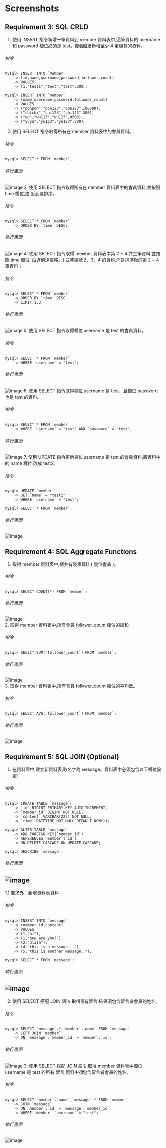 # Screenshots
## Requirement 3: SQL CRUD
1. 使用 INSERT 指令新增一筆資料到 member 資料表中,這筆資料的 username 和
password 欄位必須是 test。接著繼續新增至少 4 筆隨意的資料。
###### 指令
```
mysql> INSERT INTO `member`
    -> (id,name,username,password,follower_count)
    -> VALUES
    -> (1,"test1","test","test",200);

mysql> INSERT INTO `member`
    -> (name,username,password,follower_count)
    -> VALUES
    -> ("ponpon","pon123","pon123",100000),
    -> ("chichi","chi123","chi123",300),
    -> ("wu","wu123","wu123",8500),
    -> ("yuyu","yu123","yu123",200);
```
2. 使用 SELECT 指令取得所有在 member 資料表中的會員資料。
###### 指令
```
mysql> SELECT * FROM `member`;
```
###### 執行畫面
![image](https://github.com/chiachil/wehelp-assignments/blob/master/week-5/screenshots/screenshots-1.png)
3. 使用 SELECT 指令取得所有在 member 資料表中的會員資料,並按照 time 欄位,由
近到遠排序。
###### 指令
```
mysql> SELECT * FROM `member`
    -> ORDER BY `time` DESC;
```
###### 執行畫面
![image](https://github.com/chiachil/wehelp-assignments/blob/master/week-5/screenshots/screenshots-2.png)
4. 使用 SELECT 指令取得 member 資料表中第 2 ~ 4 共三筆資料,並按照 time 欄位,
由近到遠排序。( 並非編號 2、3、4 的資料,而是排序後的第 2 ~ 4 筆資料 )
###### 指令
```
mysql> SELECT * FROM `member`
    -> ORDER BY `time` DESC
    -> LIMIT 1,3;
```
###### 執行畫面
![image](https://github.com/chiachil/wehelp-assignments/blob/master/week-5/screenshots/screenshots-3.png)
5. 使用 SELECT 指令取得欄位 username 是 test 的會員資料。
###### 指令
```
mysql> SELECT * FROM `member`
    -> WHERE `username` = "test";
```
###### 執行畫面
![image](https://github.com/chiachil/wehelp-assignments/blob/master/week-5/screenshots/screenshots-4.png)
6. 使用 SELECT 指令取得欄位 username 是 test、且欄位 password 也是 test 的資料。
###### 指令
```
mysql> SELECT * FROM `member`
    -> WHERE `username` = "test" AND `password` = "test";
```
###### 執行畫面
![image](https://github.com/chiachil/wehelp-assignments/blob/master/week-5/screenshots/screenshots-5.png)
7. 使用 UPDATE 指令更新欄位 username 是 test 的會員資料,將資料中的 name 欄位
改成 test2。
###### 指令
```
mysql> UPDATE `member`
    -> SET `name` = "test2"
    -> WHERE `username` = "test";

mysql> SELECT * FROM `member`;
```
###### 執行畫面
![image](https://github.com/chiachil/wehelp-assignments/blob/master/week-5/screenshots/screenshots-6.png)

## Requirement 4: SQL Aggregate Functions
1. 取得 member 資料表中,總共有幾筆資料 ( 幾位會員 )。
###### 指令
```
mysql> SELECT COUNT(*) FROM `member`;
```
###### 執行畫面
![image](https://github.com/chiachil/wehelp-assignments/blob/master/week-5/screenshots/screenshots-7.png)</br>
2. 取得 member 資料表中,所有會員 follower_count 欄位的總和。
###### 指令
```
mysql> SELECT SUM(`follower_count`) FROM `member`;
```
###### 執行畫面
![image](https://github.com/chiachil/wehelp-assignments/blob/master/week-5/screenshots/screenshots-8.png)</br>
3. 取得 member 資料表中,所有會員 follower_count 欄位的平均數。
###### 指令
```
mysql> SELECT AVG(`follower_count`) FROM `member`;
```
###### 執行畫面
![image](https://github.com/chiachil/wehelp-assignments/blob/master/week-5/screenshots/screenshots-9.png)

## Requirement 5: SQL JOIN (Optional)
1. 在資料庫中,建立新資料表,取名字為 message。資料表中必須包含以下欄位設定:
###### 指令
```
mysql> CREATE TABLE `message`(
    -> `id` BIGINT PRIMARY KEY AUTO_INCREMENT,
    -> `member_id` BIGINT NOT NULL,
    -> `content` VARCHAR(225) NOT NULL,
    -> `time` DATETIME NOT NULL DEFAULT NOW());

mysql> ALTER TABLE `message`
    -> ADD FOREIGN KEY(`member_id`)
    -> REFERENCES `member`(`id`)
    -> ON DELETE CASCADE ON UPDATE CASCADE;

mysql> DESCRIBE `message`;
```
###### 執行畫面
![image](https://github.com/chiachil/wehelp-assignments/blob/master/week-5/screenshots/screenshots-10.png)
---
1.1 要求外：新增資料表資料
###### 指令
```
mysql> INSERT INTO `message`
    -> (member_id,content)
    -> VALUES
    -> (1,"hi"),
    -> (1,"how are you?"),
    -> (2,"olala"),
    -> (4,"this is a message..."),
    -> (5,"this is another message..");

mysql> SELECT * FROM `message`;
```
###### 執行畫面
![image](https://github.com/chiachil/wehelp-assignments/blob/master/week-5/screenshots/screenshots-11.png)
---
2. 使用 SELECT 搭配 JOIN 語法,取得所有留言,結果須包含留言者會員的姓名。
###### 指令
```
mysql> SELECT `message`.*,`member`.`name` FROM `message`
    -> LEFT JOIN `member`
    -> ON `message`.`member_id` = `member`.`id`;
```
###### 執行畫面
![image](https://github.com/chiachil/wehelp-assignments/blob/master/week-5/screenshots/screenshots-12.png)
3. 使用 SELECT 搭配 JOIN 語法,取得 member 資料表中欄位 username 是 test 的所有
留言,資料中須包含留言者會員的姓名。
###### 指令
```
mysql> SELECT `member`.`name`,`message`.* FROM `member`
    -> JOIN `message`
    -> ON `member`.`id` = `message`.`member_id`
    -> WHERE `member`.`username` = "test";
```
###### 執行畫面
![image](https://github.com/chiachil/wehelp-assignments/blob/master/week-5/screenshots/screenshots-13.png)